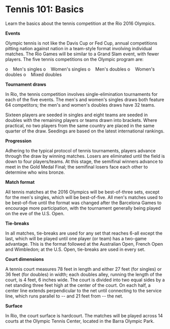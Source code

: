 Tennis 101: Basics
==================

Learn the basics about the tennis competition at the Rio 2016 Olympics.

**Events**

Olympic tennis is not like the Davis Cup or Fed Cup, annual competitions pitting nation against nation in a team-style format involving individual matches. The Rio Games will be similar to a Grand Slam event, with fewer players. The five tennis competitions on the Olympic program are:

o    Men's singles
o    Women's singles
o    Men's doubles
o    Women's doubles
o    Mixed doubles

**Tournament draws**

In Rio, the tennis competition involves single-elimination tournaments for each of the five events. The men's and women's singles draws both feature 64 competitors; the men's and women's doubles draws have 32 teams.

Sixteen players are seeded in singles and eight teams are seeded in doubles with the remaining players or teams drawn into brackets. Where practical, no two players from the same country are placed in the same quarter of the draw. Seedings are based on the latest international rankings.

**Progression**

Adhering to the typical protocol of tennis tournaments, players advance through the draw by winning matches. Losers are eliminated until the field is down to four players/teams. At this stage, the semifinal winners advance to meet in the Gold Medal Final; the semifinal losers face each other to determine who wins bronze.

**Match format**

All tennis matches at the 2016 Olympics will be best-of-three sets, except for the men's singles, which will be best-of-five. All men's matches used to be best-of-five until the format was changed after the Barcelona Games to encourage more participation, with the tournament generally being played on the eve of the U.S. Open.

**Tie-breaks**

In all matches, tie-breaks are used for any set that reaches 6-all except the last, which will be played until one player (or team) has a two-game advantage. This is the format followed at the Australian Open, French Open and Wimbledon; at the U.S. Open, tie-breaks are used in every set.

**Court dimensions**

A tennis court measures 78 feet in length and either 27 feet (for singles) or 36 feet (for doubles) in width; each doubles alley, running the length of the court, is 4 feet, 6 inches wide. The court is divided into two equal sides by a net standing three feet high at the center of the court. On each half, a center line extends perpendicular to the net until connecting to the service line, which runs parallel to -- and 21 feet from -- the net.

**Surface**

In Rio, the court surface is hardcourt. The matches will be played across 14 courts at the Olympic Tennis Center, located in the Barra Olympic Park.


